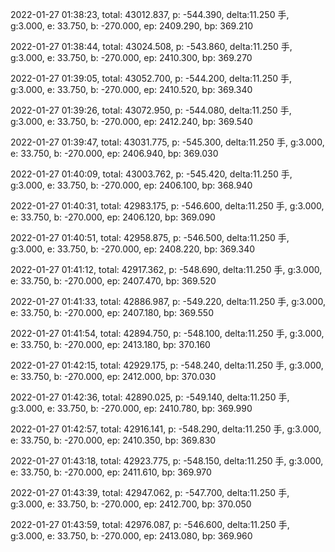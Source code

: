 2022-01-27 01:38:23, total: 43012.837, p: -544.390, delta:11.250 手, g:3.000, e: 33.750, b: -270.000, ep: 2409.290, bp: 369.210

2022-01-27 01:38:44, total: 43024.508, p: -543.860, delta:11.250 手, g:3.000, e: 33.750, b: -270.000, ep: 2410.300, bp: 369.270

2022-01-27 01:39:05, total: 43052.700, p: -544.200, delta:11.250 手, g:3.000, e: 33.750, b: -270.000, ep: 2410.520, bp: 369.340

2022-01-27 01:39:26, total: 43072.950, p: -544.080, delta:11.250 手, g:3.000, e: 33.750, b: -270.000, ep: 2412.240, bp: 369.540

2022-01-27 01:39:47, total: 43031.775, p: -545.300, delta:11.250 手, g:3.000, e: 33.750, b: -270.000, ep: 2406.940, bp: 369.030

2022-01-27 01:40:09, total: 43003.762, p: -545.420, delta:11.250 手, g:3.000, e: 33.750, b: -270.000, ep: 2406.100, bp: 368.940

2022-01-27 01:40:31, total: 42983.175, p: -546.600, delta:11.250 手, g:3.000, e: 33.750, b: -270.000, ep: 2406.120, bp: 369.090

2022-01-27 01:40:51, total: 42958.875, p: -546.500, delta:11.250 手, g:3.000, e: 33.750, b: -270.000, ep: 2408.220, bp: 369.340

2022-01-27 01:41:12, total: 42917.362, p: -548.690, delta:11.250 手, g:3.000, e: 33.750, b: -270.000, ep: 2407.470, bp: 369.520

2022-01-27 01:41:33, total: 42886.987, p: -549.220, delta:11.250 手, g:3.000, e: 33.750, b: -270.000, ep: 2407.180, bp: 369.550

2022-01-27 01:41:54, total: 42894.750, p: -548.100, delta:11.250 手, g:3.000, e: 33.750, b: -270.000, ep: 2413.180, bp: 370.160

2022-01-27 01:42:15, total: 42929.175, p: -548.240, delta:11.250 手, g:3.000, e: 33.750, b: -270.000, ep: 2412.000, bp: 370.030

2022-01-27 01:42:36, total: 42890.025, p: -549.140, delta:11.250 手, g:3.000, e: 33.750, b: -270.000, ep: 2410.780, bp: 369.990

2022-01-27 01:42:57, total: 42916.141, p: -548.290, delta:11.250 手, g:3.000, e: 33.750, b: -270.000, ep: 2410.350, bp: 369.830

2022-01-27 01:43:18, total: 42923.775, p: -548.150, delta:11.250 手, g:3.000, e: 33.750, b: -270.000, ep: 2411.610, bp: 369.970

2022-01-27 01:43:39, total: 42947.062, p: -547.700, delta:11.250 手, g:3.000, e: 33.750, b: -270.000, ep: 2412.700, bp: 370.050

2022-01-27 01:43:59, total: 42976.087, p: -546.600, delta:11.250 手, g:3.000, e: 33.750, b: -270.000, ep: 2413.080, bp: 369.960
